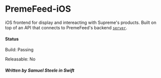 # PremeFeed-iOS

iOS frontend for display and intereacting with Supreme's products. Built on top of an API that connects to PremeFeed's backend 
[`server`](https://github.com/premefeed/server).

#### Status
Build: Passing

Releasable: No

##### Written by Samuel Steele in Swift